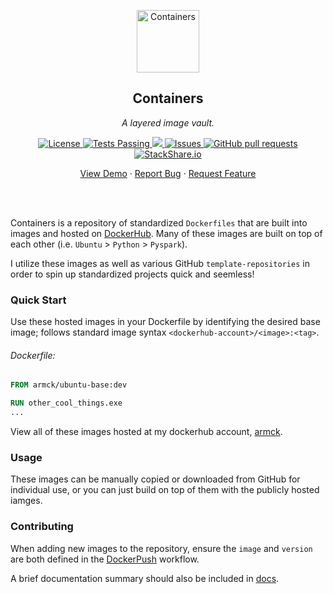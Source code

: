 <!-- header -->
<div align="center">
    <p>
    <!-- Header -->
        <img width="100px" src="https://img.stackshare.io/stack/979421/default_7b21deccd8ef4e667218f8a46721601eec9455f4.png"  alt="Containers" />
        <h2>Containers</h2>
        <p><i>A layered image vault.</i></p>
    </p>
    <p>
    <!-- Shields -->
        <a href="https://github.com/armckinney/containers/LICENSE.txt">
            <img alt="License" src="https://img.shields.io/github/license/armckinney/containers.svg" />
        </a>
        <a href="https://github.com/armckinney/containers/actions">
            <img alt="Tests Passing" src="https://github.com/armckinney/containers/workflows/Test/badge.svg" />
        </a>
        <a href="https://codecov.io/gh/armckinney/containers">
            <img src="https://codecov.io/gh/armckinney/containers/branch/master/graph/badge.svg" />
        </a>
        <a href="https://github.com/armckinney/containers/issues">
            <img alt="Issues" src="https://img.shields.io/github/issues/armckinney/containers" />
        </a>
        <a href="https://github.com/armckinney/containers/pulls">
            <img alt="GitHub pull requests" src="https://img.shields.io/github/issues-pr/armckinney/containers" />
        </a>
        <a href="https://stackshare.io/armckinney/containers">
            <img alt="StackShare.io" src="http://img.shields.io/badge/tech-stack-0690fa.svg?label=StackShare.io">
        </a>
    </p>
    <p>
    <!-- Links -->
        <a href="#demo">View Demo</a>
        ·
        <a href="https://github.com/armckinney/containers/issues/new/choose">Report Bug</a>
        ·
        <a href="https://github.com/armckinney/containers/issues/new/choose">Request Feature</a>
    </p>
</div>
<br>
<br>

<!-- Description -->
Containers is a repository of standardized `Dockerfiles` that are built into images and hosted on [DockerHub](https://hub.docker.com/).
Many of these images are built on top of each other (i.e. `Ubuntu` > `Python` > `Pyspark`).

I utilize these images as well as various GitHub `template-repositories` in order to spin up standardized projects quick and seemless!

### Quick Start

Use these hosted images in your Dockerfile by identifying the desired base image; follows standard image syntax `<dockerhub-account>/<image>:<tag>`.

###### Dockerfile:
```dockerfile
FROM armck/ubuntu-base:dev

RUN other_cool_things.exe
...
```

View all of these images hosted at my dockerhub account, [armck](https://hub.docker.com/u/armck).

### Usage

These images can be manually copied or downloaded from GitHub for individual use, or you can just build on top of them with the publicly hosted iamges.

### Contributing
When adding new images to the repository, ensure the `image` and `version` are both defined in the [DockerPush](.github\workflows\docker-push.yml) workflow.

A brief documentation summary should also be included in [docs](containers\README.md).